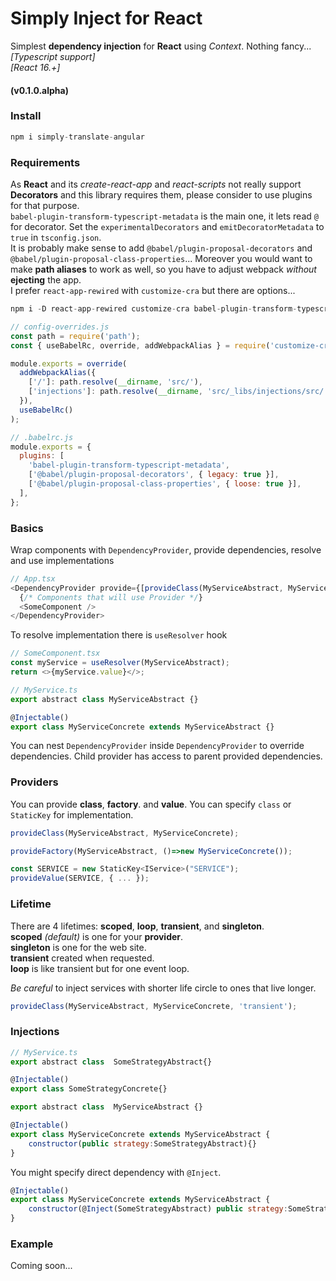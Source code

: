 # Simply Inject for React

Simplest **dependency injection** for **React** using _Context_. Nothing fancy...  
_[Typescript support]_  
_[React 16.+]_

#### (v0.1.0.alpha)

### Install

```javascript
npm i simply-translate-angular
```

### Requirements

As **React** and its _create-react-app_ and _react-scripts_ not really support **Decorators** and this library requires them, please consider to use plugins for that purpose.  
`babel-plugin-transform-typescript-metadata` is the main one, it lets read `@` for decorator. Set the `experimentalDecorators` and `emitDecoratorMetadata` to `true` in `tsconfig.json`.  
It is probably make sense to add `@babel/plugin-proposal-decorators` and `@babel/plugin-proposal-class-properties`... Moreover you would want to make **path aliases** to work as well, so you have to adjust webpack _without_ **ejecting** the app.  
I prefer `react-app-rewired` with `customize-cra` but there are options...

```javascript
npm i -D react-app-rewired customize-cra babel-plugin-transform-typescript-metadata @babel/plugin-proposal-decorators @babel/plugin-proposal-class-properties
```

```javascript
// config-overrides.js
const path = require('path');
const { useBabelRc, override, addWebpackAlias } = require('customize-cra');

module.exports = override(
  addWebpackAlias({
    ['/']: path.resolve(__dirname, 'src/'),
    ['injections']: path.resolve(__dirname, 'src/_libs/injections/src/'),
  }),
  useBabelRc()
);
```

```javascript
// .babelrc.js
module.exports = {
  plugins: [
    'babel-plugin-transform-typescript-metadata',
    ['@babel/plugin-proposal-decorators', { legacy: true }],
    ['@babel/plugin-proposal-class-properties', { loose: true }],
  ],
};
```

### Basics

Wrap components with `DependencyProvider`, provide dependencies, resolve and use implementations

```javascript
// App.tsx
<DependencyProvider provide={[provideClass(MyServiceAbstract, MyServiceConcrete)]}>
  {/* Components that will use Provider */}
  <SomeComponent />
</DependencyProvider>
```
To resolve implementation there is `useResolver` hook
```javascript
// SomeComponent.tsx
const myService = useResolver(MyServiceAbstract);
return <>{myService.value}</>;
```

```javascript
// MyService.ts
export abstract class MyServiceAbstract {}

@Injectable()
export class MyServiceConcrete extends MyServiceAbstract {}
```

You can nest `DependencyProvider` inside `DependencyProvider` to override dependencies. Child provider has access to parent provided dependencies.

### Providers

You can provide __class__, __factory__. and __value__. You can specify `class` or `StaticKey` for implementation.
```javascript
provideClass(MyServiceAbstract, MyServiceConcrete);

provideFactory(MyServiceAbstract, ()=>new MyServiceConcrete());

const SERVICE = new StaticKey<IService>("SERVICE");
provideValue(SERVICE, { ... });
```

### Lifetime

There are 4 lifetimes: **scoped**, **loop**, **transient**, and **singleton**.  
**scoped** _(default)_ is one for your **provider**.  
**singleton** is one for the web site.  
**transient** created when requested.  
**loop** is like transient but for one event loop.

_Be careful_ to inject services with shorter life circle to ones that live longer.

```javascript
provideClass(MyServiceAbstract, MyServiceConcrete, 'transient');
```

### Injections

```javascript
// MyService.ts
export abstract class  SomeStrategyAbstract{}

@Injectable()
export class SomeStrategyConcrete{}

export abstract class  MyServiceAbstract {}

@Injectable()
export class MyServiceConcrete extends MyServiceAbstract {
    constructor(public strategy:SomeStrategyAbstract){}
}
```
You might specify direct dependency with `@Inject`.
```javascript
@Injectable()
export class MyServiceConcrete extends MyServiceAbstract {
    constructor(@Inject(SomeStrategyAbstract) public strategy:SomeStrategyAbstract){}
}
```

### Example

Coming soon...
